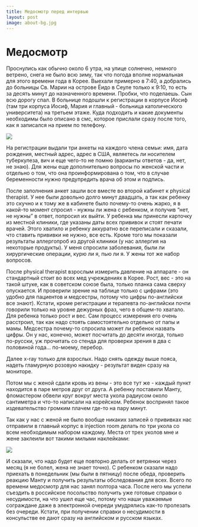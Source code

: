 ```yaml
---
title: Медосмотр перед интервью
layout: post
image: about-bg.jpg
---
```

# Медосмотр
Проснулись как обычно около 6 утра, на улице солнечно, немного ветрено, снега не было всю зиму, 
так что погода вполне нормальная для этого времени года в Корее. Выехали примерно в 7:40, а 
добрались до больницы Св. Марии на острове Ёидо в Сеуле только к 9:10, то есть за десять минут до назначенного времени. 
Пробки, что поделаешь. Сын всю дорогу спал. В больнице подошли к регистрации в корпусе Иосиф (там три корпуса Иосиф, 
Мария и главный - больница католического университета) на третьем этаже. Куда подходить и какие документы необходимы 
было описано в смс, которое прислали сразу после того, как я записался на прием по телефону. 

<img src="http://i.imgur.com/YkFLW2o.png?1" class="img-responsive img-thumbnail">

На регистрации выдали три анкеты на каждого члена семьи: имя, дата рождения, местный адрес, адрес в США, являетесь ли 
носителем туберкулеза, вич и еще чего-то не помню (варианты ответов - да, нет, не знаю). Для жены еще дополнительно 
вопросы по женской части и отдельно о том, что она проинформирована о том, что в случае беременности нужно предупредить 
врача об этом и подпись.

После заполнения анкет зашли все вместе во второй кабинет к physical therapist. У нее были довольно долго минут 
двадцать, а так как ребенку это скучно и к тому же в кабинете было почему-то очень жарко, я в какой-то момент 
спросил - нужны ли жена с ребенком, и получив “нет, не нужны” в ответ, попросил их выйти. У ребенка мы принесли 
карточку из местной клиники, где указаны даты всех прививок и стоят печати врачей. Этого хватило и ребенку аккуратно 
все переписали и сказали, что ставить прививки не нужно, все есть. Кроме того мы показали результаты аллергопроб 
из другой клиники (у нас аллергия на некоторые продукты). У меня спросили заболевания, были ли хирургические операции, 
курю ли я, пью ли я. У жены тот же набор вопросов.

После physical therapist взрослым измерить давление на аппарате - он стандартный стоит во всех мед учреждениях в Корее. 
Рост, вес - это на такой штуке, как в советском союзе была, только планка сама сверху опускается. 
И проверили зрение на таблице только с цифрами (это удобно для пациентов и медсестры, потому что цифры по-английски 
все знают). Кстати, кроме регистрации и терапевта по-английски почти говорили только на уровне дежурных фраз, чего в 
общем-то хватало. Для ребенка только рост и вес. Сам процесс измерения его очень расстроил, так как надо стоять 
самостоятельно отдельно от папы и мамы. Медсестра почему-то спросила может ли ребенок назвать цифры. Он у нас, конечно, 
может посчитать до десяти иногда, только по-русски, уж прочитать со стенда для проверки зрения в два с половиной года… 
по-моему, перебор.

Далее x-ray только для взрослых. Надо снять одежду выше пояса, надеть гламурную розовую накидку - результат виден сразу 
на мониторе.

Потом мы с женой сдали кровь из вены - это все тут же - каждый пункт находится в паре метров друг от друга. А ребенку 
поставили Манту, фломастером обвели круг вокруг места укола радиусом около сантиметра и что-то написали на корейском. 
Ребенок воспринял такое издевательство громким плачем где-то на пару минут.

Так как у нас с женой не было вообще никаких записей о прививках нас отправили в главный корпус в injection room делать 
по три укола со всем необходимым набором каждому. Места от трех уколов мне и жене заклеили вот такими милыми наклейками:

<img src="http://i.imgur.com/ts1YnvY.jpg?1" class="img-responsive img-circle">

И сказали, что надо будет еще повторно делать от ветрянки через месяц (я не болел, жена не знает точно). С ребенком 
сказали надо приехать в понедельник (мы были в пятницу) после обеда, проверить реакцию Манту и получить результаты 
обследования для всех.
Всего по времени медосмотр для нас занял полтора часа. После него мы успели съездить в российское посольство получить 
уже готовые справки о несудимости, на что ушел еще час, потому что наши уважаемые сограждане даже в электронной очереди 
умудрялись как-то пролезать без очереди. Кстати, при получении справки о несудимости в консульстве ее дают сразу на 
английском и русском языках.